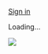 [Sign in](https://accounts.google.com/ServiceLogin?service=wise&passive=1209600&osid=1&continue=https://drive.google.com/file/d/1cZ-nn5Qdyp6rYe26KrDCGHwRaVqINxry/preview&followup=https://drive.google.com/file/d/1cZ-nn5Qdyp6rYe26KrDCGHwRaVqINxry/preview&ec=GAZAGQ)

Loading…

![](https://drive.google.com/drive-viewer/AKGpihZK7tDE5UzYv_29GhpiqWkc7HAo93b9V7RsMQlykofSQnMDIOLasEvMLkK2eOPg_FfMipT0Zh_9bay7P60gONYq3nE0wMJE64A=s1600-rw-v1)